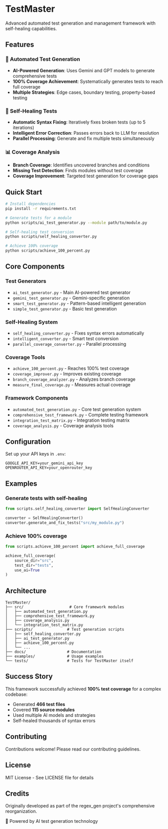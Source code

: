 # TestMaster

Advanced automated test generation and management framework with self-healing capabilities.

## Features

### 🚀 Automated Test Generation
- **AI-Powered Generation**: Uses Gemini and GPT models to generate comprehensive tests
- **100% Coverage Achievement**: Systematically generates tests to reach full coverage
- **Multiple Strategies**: Edge cases, boundary testing, property-based testing

### 🔧 Self-Healing Tests
- **Automatic Syntax Fixing**: Iteratively fixes broken tests (up to 5 iterations)
- **Intelligent Error Correction**: Passes errors back to LLM for resolution
- **Parallel Processing**: Generate and fix multiple tests simultaneously

### 📊 Coverage Analysis
- **Branch Coverage**: Identifies uncovered branches and conditions
- **Missing Test Detection**: Finds modules without test coverage
- **Coverage Improvement**: Targeted test generation for coverage gaps

## Quick Start

```bash
# Install dependencies
pip install -r requirements.txt

# Generate tests for a module
python scripts/ai_test_generator.py --module path/to/module.py

# Self-healing test conversion
python scripts/self_healing_converter.py

# Achieve 100% coverage
python scripts/achieve_100_percent.py
```

## Core Components

### Test Generators
- `ai_test_generator.py` - Main AI-powered test generator
- `gemini_test_generator.py` - Gemini-specific generation
- `smart_test_generator.py` - Pattern-based intelligent generation
- `simple_test_generator.py` - Basic test generation

### Self-Healing System
- `self_healing_converter.py` - Fixes syntax errors automatically
- `intelligent_converter.py` - Smart test conversion
- `parallel_coverage_converter.py` - Parallel processing

### Coverage Tools
- `achieve_100_percent.py` - Reaches 100% test coverage
- `coverage_improver.py` - Improves existing coverage
- `branch_coverage_analyzer.py` - Analyzes branch coverage
- `measure_final_coverage.py` - Measures actual coverage

### Framework Components
- `automated_test_generation.py` - Core test generation system
- `comprehensive_test_framework.py` - Complete testing framework
- `integration_test_matrix.py` - Integration testing matrix
- `coverage_analysis.py` - Coverage analysis tools

## Configuration

Set up your API keys in `.env`:
```env
GOOGLE_API_KEY=your_gemini_api_key
OPENROUTER_API_KEY=your_openrouter_key
```

## Examples

### Generate tests with self-healing
```python
from scripts.self_healing_converter import SelfHealingConverter

converter = SelfHealingConverter()
converter.generate_and_fix_tests("src/my_module.py")
```

### Achieve 100% coverage
```python
from scripts.achieve_100_percent import achieve_full_coverage

achieve_full_coverage(
    source_dir="src",
    test_dir="tests",
    use_ai=True
)
```

## Architecture

```
TestMaster/
├── src/                    # Core framework modules
│   ├── automated_test_generation.py
│   ├── comprehensive_test_framework.py
│   ├── coverage_analysis.py
│   └── integration_test_matrix.py
├── scripts/               # Test generation scripts
│   ├── self_healing_converter.py
│   ├── ai_test_generator.py
│   ├── achieve_100_percent.py
│   └── ...
├── docs/                  # Documentation
├── examples/              # Usage examples
└── tests/                 # Tests for TestMaster itself
```

## Success Story

This framework successfully achieved **100% test coverage** for a complex codebase:
- Generated **466 test files** 
- Covered **115 source modules**
- Used multiple AI models and strategies
- Self-healed thousands of syntax errors

## Contributing

Contributions welcome! Please read our contributing guidelines.

## License

MIT License - See LICENSE file for details

## Credits

Originally developed as part of the regex_gen project's comprehensive reorganization.

🤖 Powered by AI test generation technology